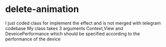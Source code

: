 # delete-animation
I just coded class for implement the effect and is not merged with telegram codebase
My class takes 3 arguments Context,View and DeveicePerformance which should be specified according to the performance of the device
